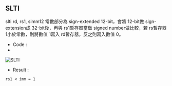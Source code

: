 ## SLTI

slti rd, rs1, simm12 常數部分為 sign-extended 12-bit，會將 12-bit做 sign-extension成 32-bit後，再與 rs1暫存器當做 signed number做比較，若 rs暫存器1小於常數，則將數值 1寫入 rd暫存器，反之則寫入數值 0。
* Code :
* 
![SLTI](https://user-images.githubusercontent.com/68816726/221735256-6901afe8-d347-4de4-8842-334e97d09bec.png)

* Result :
```
rs1 < imm = 1
```
